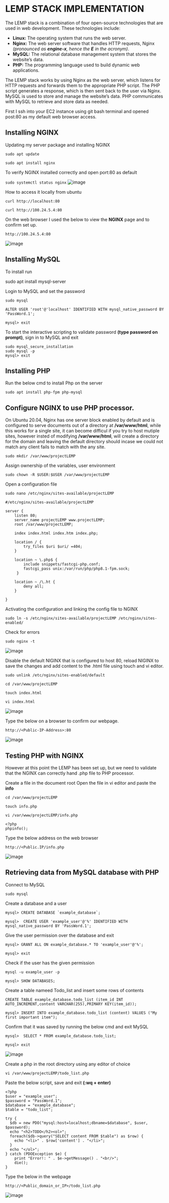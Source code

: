 # LEMP STACK IMPLEMENTATION
The LEMP stack is a combination of four open-source technologies that are used in web development. These technologies include:

* **Linux:** The operating system that runs the web server.
* **Nginx:** The web server software that handles HTTP requests, Nginx *(pronounced as **engine-x**, hence the **E** in the acronym)*.
* **MySQL:** The relational database management system that stores the website’s data.
* **PHP:** The programming language used to build dynamic web applications.

The LEMP stack works by using Nginx as the web server, which listens for HTTP requests and forwards them to the appropriate PHP script. The PHP script generates a response, which is then sent back to the user via Nginx.
MySQL is used to store and manage the website’s data. PHP communicates with MySQL to retrieve and store data as needed.

First I ssh into your EC2 instance using git bash terminal and opened post:80 as my default web browser access.

## Installing NGINX
Updating my server package and installing NGINX

`sudo apt update`

`sudo apt install nginx`


To verify NGINX installed correctly and open port:80 as default
 
`sudo systemctl status nginx`
![image](https://github.com/chibyke01/DevOps_Projects/assets/103823637/cb3957a8-cf79-42d4-9980-01d7b3a04acc)

How to access it locally from ubuntu

`curl http://localhost:80`

`curl http://100.24.5.4:80`


On the web browser I used the below to view the **NGINX** page and to confirm set up.

`http://100.24.5.4:80`

![image](https://github.com/chibyke01/DevOps_Projects/assets/103823637/44bb4aa0-c03e-4df5-b920-2d65ddc82315)

## Installing MySQL
To install run

sudo apt install mysql-server

Login to MySQL and set the password

`sudo mysql`

`ALTER USER 'root'@'localhost' IDENTIFIED WITH mysql_native_password BY 'PassWord.1';`

`mysql> exit`

To start the interactive scripting to validate password **(type password on prompt)**, sign in to MySQL and exit
```
sudo mysql_secure_installation
sudo mysql -p
mysql> exit
```

## Installing PHP

Run the below cmd to install Php on the server

`sudo apt install php-fpm php-mysql`

## Configure NGINX to use PHP processor.
On Ubuntu 20.04, Nginx has one server block enabled by default and is configured to serve documents out of a directory at **/var/www/html**, while this works for a single site, it can become difficul if you try to host mutiple sites, however insted of modifying **/var/www/html**, will create a directory for the domain and leaving the default directory should incase we could not match any client fails to match with the any site.

`sudo mkdir /var/www/projectLEMP`

Assign ownership of the variables, user environment

`sudo chown -R $USER:$USER /var/www/projectLEMP`

Open a configuration file


`sudo nano /etc/nginx/sites-available/projectLEMP`

```
#/etc/nginx/sites-available/projectLEMP

server {
    listen 80;
    server_name projectLEMP www.projectLEMP;
    root /var/www/projectLEMP;

    index index.html index.htm index.php;

    location / {
        try_files $uri $uri/ =404;
    }

    location ~ \.php$ {
        include snippets/fastcgi-php.conf;
        fastcgi_pass unix:/var/run/php/php8.1-fpm.sock;
     }

    location ~ /\.ht {
        deny all;
    }

}
```
Activating the configuration and linking the config file to NGINX

`sudo ln -s /etc/nginx/sites-available/projectLEMP /etc/nginx/sites-enabled/`

Check for errors

`sudo nginx -t`

![image](https://github.com/chibyke01/DevOps_Projects/assets/103823637/46f9ac55-1bc2-425c-8c5e-fc947455de2b)


Disable the default NIGINX that is configured to host 80, reload NIGINX to save the changes and add content to the .html file using touch and vi editor.
```
sudo unlink /etc/nginx/sites-enabled/default

cd /var/www/projectLEMP

touch index.html

vi index.html
```
![image](https://github.com/chibyke01/DevOps_Projects/assets/103823637/98b1c2fa-f048-4879-9fed-f23b34e16bdf)

Type the below on a browser to confirm our webpage.

`http://<Public-IP-Address>:80`

![image](https://github.com/chibyke01/DevOps_Projects/assets/103823637/4ffc9372-a38c-4a50-975c-c9ea78b3e24e)

## Testing PHP with NGINX
However at this point the LEMP has been set up, but we need to validate that the NGINX can correctly hand .php file to PHP processor.

Create a file in the document root
Open the file in vi editor and paste the **info**
```
cd /var/www/projectLEMP

touch info.php

vi /var/www/projectLEMP/info.php

<?php
phpinfo();
```
Type the below address on the web browser

`http://<Public.IP/info.php`

![image](https://github.com/chibyke01/DevOps_Projects/assets/103823637/54d71cb9-9ec7-48d5-9e60-ba7469d09c7e)


## Retrieving data from MySQL database with PHP

Connect to MySQL

`sudo mysql`

Create a database and a user

```
mysql> CREATE DATABASE `example_database`;

mysql>  CREATE USER 'example_user'@'%' IDENTIFIED WITH mysql_native_password BY 'PassWord.1';
```

Give the user permission over the database and exit

```
mysql> GRANT ALL ON example_database.* TO 'example_user'@'%';

mysql> exit
```

Check if the user has the given permission
```
mysql -u example_user -p

mysql> SHOW DATABASES;
```
Create a table nameed Todo_list and insert some rows of contents
```
CREATE TABLE example_database.todo_list (item_id INT AUTO_INCREMENT,content VARCHAR(255),PRIMARY KEY(item_id));

mysql> INSERT INTO example_database.todo_list (content) VALUES ("My first important item");
```
Confirm that it was saved by running the below cmd and exit MySQL

`mysql>  SELECT * FROM example_database.todo_list;`

`mysql> exit`

![image](https://github.com/chibyke01/DevOps_Projects/assets/103823637/31a17d60-d4c4-4c66-846d-64ea0a1c7286)

Create a php in the root directory using any editor of choice

`vi /var/www/projectLEMP/todo_list.php`

Paste the below script, save and exit **(:wq + enter)**
```
<?php
$user = "example_user";
$password = "PassWord.1";
$database = "example_database";
$table = "todo_list";

try {
  $db = new PDO("mysql:host=localhost;dbname=$database", $user, $password);
  echo "<h2>TODO</h2><ol>";
  foreach($db->query("SELECT content FROM $table") as $row) {
    echo "<li>" . $row['content'] . "</li>";
  }
  echo "</ol>";
} catch (PDOException $e) {
    print "Error!: " . $e->getMessage() . "<br/>";
    die();
}
```

Type the below in the webpage

`http://<Public_domain_or_IP>/todo_list.php`

![image](https://github.com/chibyke01/DevOps_Projects/assets/103823637/331db564-55ad-4cc1-a49d-feac8b4fd756)










